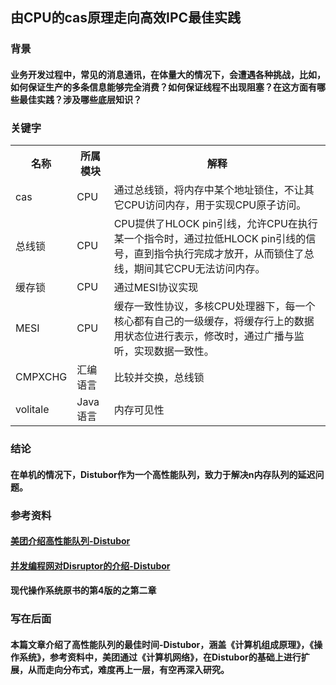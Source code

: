## 由CPU的cas原理走向高效IPC最佳实践

### 背景
#### 业务开发过程中，常见的消息通讯，在体量大的情况下，会遭遇各种挑战，比如，如何保证生产的多条信息能够完全消费？如何保证线程不出现阻塞？在这方面有哪些最佳实践？涉及哪些底层知识？

### 关键字
<table>
    <th>名称</th>
    <th>所属模块</th>
    <th>解释</th>
    <tr>
        <td>cas</td>
        <td>CPU</td>
        <td>通过总线锁，将内存中某个地址锁住，不让其它CPU访问内存，用于实现CPU原子访问。</td>
    </tr>
    <tr>
        <td>总线锁</td>
        <td>CPU</td>
        <td>CPU提供了HLOCK pin引线，允许CPU在执行某一个指令时，通过拉低HLOCK pin引线的信号，直到指令执行完成才放开，从而锁住了总线，期间其它CPU无法访问内存。</td>
    </tr>
    <tr>
        <td>缓存锁</td>
        <td>CPU</td>
        <td>通过MESI协议实现</td>
    </tr>
    <tr>
        <td>MESI</td>
        <td>CPU</td>
        <td>缓存一致性协议，多核CPU处理器下，每一个核心都有自己的一级缓存，将缓存行上的数据用状态位进行表示，修改时，通过广播与监听，实现数据一致性。</td>
    </tr>
    <tr>
        <td>CMPXCHG</td>
        <td>汇编语言</td>
        <td>比较并交换，总线锁</td>
    </tr>
    <tr>
        <td>volitale</td>
        <td>Java语言</td>
        <td>内存可见性</td>
    </tr>
</table>

### 结论
#### 在单机的情况下，Distubor作为一个高性能队列，致力于解决n内存队列的延迟问题。

### 参考资料
#### <a href="https://tech.meituan.com/2016/11/18/disruptor.html">美团介绍高性能队列-Distubor</a>
#### <a href="https://ifeve.com/disruptor/">并发编程网对Disruptor的介绍-Distubor</a>
#### 现代操作系统原书的第4版的之第二章

### 写在后面
#### 本篇文章介绍了高性能队列的最佳时间-Distubor，涵盖《计算机组成原理》，《操作系统》，参考资料中，美团通过《计算机网络》，在Distubor的基础上进行扩展，从而走向分布式，难度再上一层，有空再深入研究。